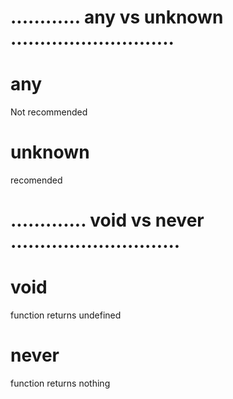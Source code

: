 
# ............ any vs unknown ............................
#  any 

Not recommended 

# unknown 

recomended 


# ............. void vs never .............................
# void 

function returns undefined

# never 

function returns nothing 
